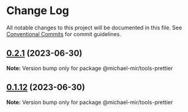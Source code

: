# Change Log

All notable changes to this project will be documented in this file.
See [Conventional Commits](https://conventionalcommits.org) for commit guidelines.

## [0.2.1](https://github.com/michael-mir/lerna-example/compare/@michael-mir/tools-prettier@0.1.12...@michael-mir/tools-prettier@0.2.1) (2023-06-30)

**Note:** Version bump only for package @michael-mir/tools-prettier





## [0.1.12](https://github.com/michael-mir/lerna-example/compare/@michael-mir/tools-prettier@0.0.11...@michael-mir/tools-prettier@0.1.12) (2023-06-30)

**Note:** Version bump only for package @michael-mir/tools-prettier
